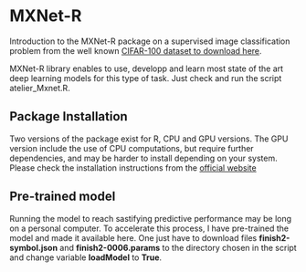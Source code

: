 # MXNet-R

Introduction to the MXNet-R package on a supervised image classification problem from the well known [CIFAR-100 dataset to download here](https://www.cs.toronto.edu/~kriz/cifar-100-binary.tar.gz).

MXNet-R library enables to use, developp and learn most state of the art deep learning models for this type of task. Just check and run the script atelier_Mxnet.R.

## Package Installation

Two versions of the package exist for R, CPU and GPU versions. The GPU version include the use of CPU computations, but require further dependencies, and may be harder to install depending on your system. Please check the installation instructions from the [official website](https://mxnet.incubator.apache.org/versions/master/install/)

## Pre-trained model

Running the model to reach sastifying predictive performance may be long on a personal computer. To accelerate this process, I have pre-trained the model and made it available here. One just have to download files __finish2-symbol.json__ and __finish2-0006.params__ to the directory chosen in the script and change variable __loadModel__ to __True__. 
